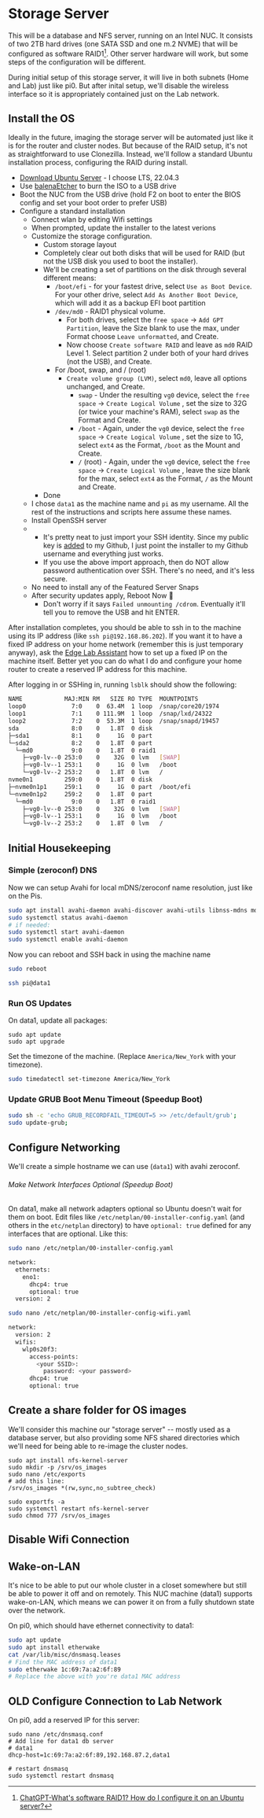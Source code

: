 # Storage Server

This will be a database and NFS server, running on an Intel NUC. It consists of two 2TB hard drives (one SATA SSD and one m.2 NVME) that will be configured as software RAID1[^1]. Other server hardware will work, but some steps of the configuration will be different.

During initial setup of this storage server, it will live in both subnets (Home and Lab) just like pi0. But after inital setup, we'll disable the wireless interface so it is appropriately contained just on the Lab network.

[^1]: [ChatGPT-What's software RAID1? How do I configure it on an Ubuntu server?](https://chat.openai.com/share/e21c6e66-5713-4017-bfa3-818ee7dff6ce)

## Install the OS

Ideally in the future, imaging the storage server will be automated just like it is for the router and cluster nodes. But because of the RAID setup, it's not as straightforward to use Clonezilla. Instead, we'll follow a standard Ubuntu installation process, configuring the RAID during install.

- [Download Ubuntu Server](https://ubuntu.com/download/server) - I choose LTS, 22.04.3
- Use [balenaEtcher](https://etcher.balena.io/) to burn the ISO to a USB drive
- Boot the NUC from the USB drive (hold F2 on boot to enter the BIOS config and set your boot order to prefer USB)
- Configure a standard installation
  - Connect wlan by editing Wifi settings
  - When prompted, update the installer to the latest verions
  - Customize the storage configuration.
    - Custom storage layout
    - Completely clear out both disks that will be used for RAID (but not the USB disk you used to boot the installer).
    - We'll be creating a set of partitions on the disk through several different means:
      - `/boot/efi` - for your fastest drive, select `Use as Boot Device`. For your other drive, select `Add As Another Boot Device`, which will add it as a backup EFI boot partition
      - `/dev/md0` - RAID1 physical volume. 
        - For both drives, select the `free space` → `Add GPT Partition`, leave the Size blank to use the max, under Format choose `Leave unformatted`, and Create.
        - Now choose `Create software RAID` and leave as `md0` RAID Level 1. Select partition 2 under both of your hard drives (not the USB), and Create.
      - For /boot, swap, and / (root)
        - `Create volume group (LVM)`, select `md0`, leave all options unchanged, and Create.
          - `swap` - Under the resulting `vg0` device, select the `free space` → `Create Logical Volume` , set the size to 32G (or twice your machine's RAM), select `swap` as the Format and Create.
          - `/boot` - Again, under the `vg0` device, select the `free space` → `Create Logical Volume` , set the size to 1G, select `ext4` as the Format, `/boot` as the Mount and Create.
          - `/` (root) - Again, under the `vg0` device, select the `free space` → `Create Logical Volume` , leave the size blank for the max, select `ext4` as the Format, `/` as the Mount and Create.
    - Done
  - I chose `data1` as the machine name and `pi` as my username. All the rest of the instructions and scripts here assume these names.
  - Install OpenSSH server
  - - It's pretty neat to just import your SSH identity. Since my public key is [added](https://docs.github.com/en/authentication/connecting-to-github-with-ssh/adding-a-new-ssh-key-to-your-github-account) to my Github, I just point the installer to my Github username and everything just works.
    - If you use the above import approach, then do NOT allow password authentication over SSH. There's no need, and it's less secure.
  - No need to install any of the Featured Server Snaps
  - After security updates apply, Reboot Now 🙌
    - Don't worry if it says `Failed unmounting /cdrom`. Eventually it'll tell you to remove the USB and hit ENTER.

After installation completes, you should be able to ssh in to the machine using its IP address (like `ssh pi@192.168.86.202`). If you want it to have a fixed IP address on your home network (remember this is just temporary anyway), ask the [Edge Lab Assistant](https://chat.openai.com/g/g-CCcHNwSF9-edge-lab-assistant) how to set up a fixed IP on the machine itself. Better yet you can do what I do and configure your home router to create a reserved IP address for this machine. 

After logging in or SSHing in, running `lsblk` should show the following:

```bash
NAME            MAJ:MIN RM   SIZE RO TYPE  MOUNTPOINTS
loop0             7:0    0  63.4M  1 loop  /snap/core20/1974
loop1             7:1    0 111.9M  1 loop  /snap/lxd/24322
loop2             7:2    0  53.3M  1 loop  /snap/snapd/19457
sda               8:0    0   1.8T  0 disk
├─sda1            8:1    0     1G  0 part
└─sda2            8:2    0   1.8T  0 part
  └─md0           9:0    0   1.8T  0 raid1
    ├─vg0-lv--0 253:0    0    32G  0 lvm   [SWAP]
    ├─vg0-lv--1 253:1    0     1G  0 lvm   /boot
    └─vg0-lv--2 253:2    0   1.8T  0 lvm   /
nvme0n1         259:0    0   1.8T  0 disk
├─nvme0n1p1     259:1    0     1G  0 part  /boot/efi
└─nvme0n1p2     259:2    0   1.8T  0 part
  └─md0           9:0    0   1.8T  0 raid1
    ├─vg0-lv--0 253:0    0    32G  0 lvm   [SWAP]
    ├─vg0-lv--1 253:1    0     1G  0 lvm   /boot
    └─vg0-lv--2 253:2    0   1.8T  0 lvm   /
```

## Initial Housekeeping

### Simple (zeroconf) DNS

Now we can setup Avahi for local mDNS/zeroconf name resolution, just like on the Pis.

```bash
sudo apt install avahi-daemon avahi-discover avahi-utils libnss-mdns mdns-scan
sudo systemctl status avahi-daemon
# if needed:
sudo systemctl start avahi-daemon
sudo systemctl enable avahi-daemon
```

Now you can reboot and SSH back in using the machine name

```bash
sudo reboot
```

```bash
ssh pi@data1 
```

### Run OS Updates

On data1, update all packages:

```
sudo apt update
sudo apt upgrade
```

Set the timezone of the machine. (Replace `America/New_York` with your timezone).

```bash
sudo timedatectl set-timezone America/New_York
```

### Update GRUB Boot Menu Timeout (Speedup Boot)

```bash
sudo sh -c 'echo GRUB_RECORDFAIL_TIMEOUT=5 >> /etc/default/grub';
sudo update-grub;
```

## Configure Networking

We'll create a simple hostname we can use (`data1`) with avahi zeroconf. 

###### Make Network Interfaces Optional (Speedup Boot)

On data1, make all network adapters optional so Ubuntu doesn't wait for them on boot. Edit files like `/etc/netplan/00-installer-config.yaml` (and others in the `etc/netplan` directory) to have `optional: true` defined for any interfaces that are optional. Like this:

```bash
sudo nano /etc/netplan/00-installer-config.yaml
```

```bash
network:
  ethernets:
    eno1:
      dhcp4: true
      optional: true
  version: 2
```

```bash
sudo nano /etc/netplan/00-installer-config-wifi.yaml
```

```bash
network:
  version: 2
  wifis:
    wlp0s20f3:
      access-points:
        <your SSID>:
          password: <your password>
      dhcp4: true
      optional: true
```

## Create a share folder for OS images

We'll consider this machine our "storage server" -- mostly used as a database server, but also providing some NFS shared directories which we'll need for being able to re-image the cluster nodes.

```
sudo apt install nfs-kernel-server
sudo mkdir -p /srv/os_images
sudo nano /etc/exports
# add this line:
/srv/os_images *(rw,sync,no_subtree_check)

sudo exportfs -a
sudo systemctl restart nfs-kernel-server
sudo chmod 777 /srv/os_images
```

## 

## Disable Wifi Connection

## Wake-on-LAN

It's nice to be able to put our whole cluster in a closet somewhere but still be able to power it off and on remotely. This NUC machine (data1) supports wake-on-LAN, which means we can power it on from a fully shutdown state over the network.

On pi0, which should have ethernet connectivity to data1:

```bash
sudo apt update
sudo apt install etherwake
cat /var/lib/misc/dnsmasq.leases
# Find the MAC address of data1
sudo etherwake 1c:69:7a:a2:6f:89
# Replace the above with you're data1 MAC address
```

## OLD Configure Connection to Lab Network

On pi0, add a reserved IP for this server:

```
sudo nano /etc/dnsmasq.conf
# Add line for data1 db server
# data1
dhcp-host=1c:69:7a:a2:6f:89,192.168.87.2,data1

# restart dnsmasq
sudo systemctl restart dnsmasq
```
